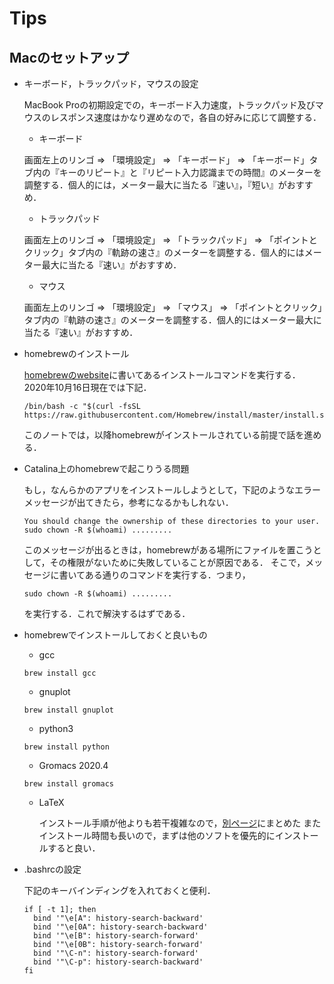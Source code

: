 # Tips

## Macのセットアップ

* キーボード，トラックパッド，マウスの設定

  MacBook Proの初期設定での，キーボード入力速度，トラックパッド及びマウスのレスポンス速度はかなり遅めなので，各自の好みに応じて調整する．
  
  - キーボード
  
  画面左上のリンゴ => 「環境設定」 => 「キーボード」 => 「キーボード」タブ内の『キーのリピート』と『リピート入力認識までの時間』のメーターを調整する．個人的には，メーター最大に当たる『速い』，『短い』がおすすめ．
  
  - トラックパッド 
  
  画面左上のリンゴ => 「環境設定」 => 「トラックパッド」 => 「ポイントとクリック」タブ内の『軌跡の速さ』のメーターを調整する．個人的にはメーター最大に当たる『速い』がおすすめ．
  
  - マウス
  
  画面左上のリンゴ => 「環境設定」 => 「マウス」 => 「ポイントとクリック」タブ内の『軌跡の速さ』のメーターを調整する．個人的にはメーター最大に当たる『速い』がおすすめ．
  
  

* homebrewのインストール

  [homebrewのwebsite](https://brew.sh/index_ja)に書いてあるインストールコマンドを実行する．
  2020年10月16日現在では下記．
  ```
  /bin/bash -c "$(curl -fsSL https://raw.githubusercontent.com/Homebrew/install/master/install.sh)"
  ```
  このノートでは，以降homebrewがインストールされている前提で話を進める．
  
* Catalina上のhomebrewで起こりうる問題

  もし，なんらかのアプリをインストールしようとして，下記のようなエラーメッセージが出てきたら，参考になるかもしれない．
  ```
  You should change the ownership of these directories to your user.
  sudo chown -R $(whoami) .........
  ```
  このメッセージが出るときは，homebrewがある場所にファイルを置こうとして，その権限がないために失敗していることが原因である．
  そこで，メッセージに書いてある通りのコマンドを実行する．つまり，
  ```
  sudo chown -R $(whoami) .........
  ```
  を実行する．これで解決するはずである．

* homebrewでインストールしておくと良いもの

  - gcc
  ```
  brew install gcc
  ```
  
  - gnuplot
  ```
  brew install gnuplot
  ```
  
  - python3 
  ```
  brew install python
  ```
  
  - Gromacs 2020.4
  ```
  brew install gromacs
  ```
  
  - LaTeX
  
    インストール手順が他よりも若干複雑なので，[別ページ](./LaTeX_brew.md)にまとめた
    またインストール時間も長いので，まずは他のソフトを優先的にインストールすると良い．
  
  
* .bashrcの設定

  下記のキーバインディングを入れておくと便利．
  ```
  if [ -t 1]; then
    bind '"\e[A": history-search-backward'
    bind '"\e[0A": history-search-backward'
    bind '"\e[B": history-search-forward'
    bind '"\e[0B": history-search-forward'
    bind '"\C-n": history-search-forward'
    bind '"\C-p": history-search-backward'
  fi
  ```
